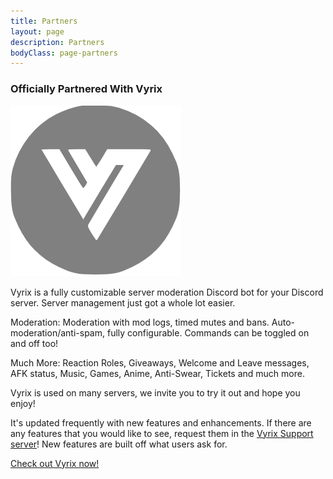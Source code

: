 ```yaml
---
title: Partners
layout: page
description: Partners
bodyClass: page-partners
---
```


### Officially Partnered With Vyrix

![Vyrix Logo](/images/Vyrix.png)

Vyrix is a fully customizable server moderation Discord bot for your Discord server. Server management just got a whole lot easier.

Moderation: Moderation with mod logs, timed mutes and bans. Auto-moderation/anti-spam, fully configurable. Commands can be toggled on and off too!

Much More: Reaction Roles, Giveaways, Welcome and Leave messages, AFK status, Music, Games, Anime, Anti-Swear, Tickets and much more.

Vyrix is used on many servers, we invite you to try it out and hope you enjoy!

It's updated frequently with new features and enhancements. If there are any features that you would like to see, request them in the [Vyrix Support server](https://discord.gg/HduzATJU7B)! New features are built off what users ask for.

[Check out Vyrix now!](https://vyrix-bot.github.io/)